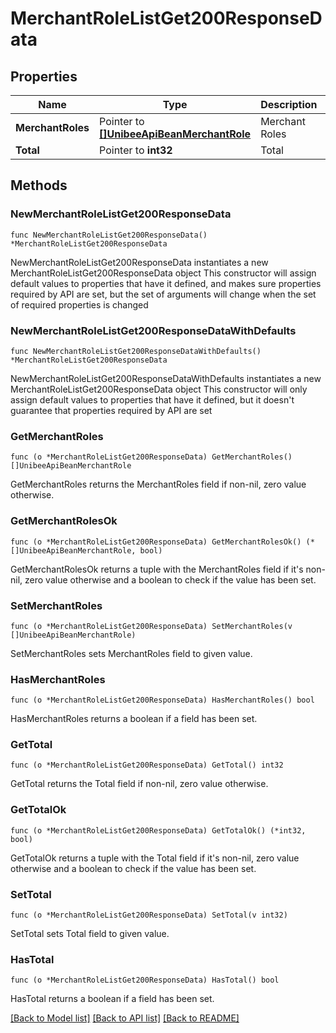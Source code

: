 # MerchantRoleListGet200ResponseData

## Properties

Name | Type | Description | Notes
------------ | ------------- | ------------- | -------------
**MerchantRoles** | Pointer to [**[]UnibeeApiBeanMerchantRole**](UnibeeApiBeanMerchantRole.md) | Merchant Roles | [optional] 
**Total** | Pointer to **int32** | Total | [optional] 

## Methods

### NewMerchantRoleListGet200ResponseData

`func NewMerchantRoleListGet200ResponseData() *MerchantRoleListGet200ResponseData`

NewMerchantRoleListGet200ResponseData instantiates a new MerchantRoleListGet200ResponseData object
This constructor will assign default values to properties that have it defined,
and makes sure properties required by API are set, but the set of arguments
will change when the set of required properties is changed

### NewMerchantRoleListGet200ResponseDataWithDefaults

`func NewMerchantRoleListGet200ResponseDataWithDefaults() *MerchantRoleListGet200ResponseData`

NewMerchantRoleListGet200ResponseDataWithDefaults instantiates a new MerchantRoleListGet200ResponseData object
This constructor will only assign default values to properties that have it defined,
but it doesn't guarantee that properties required by API are set

### GetMerchantRoles

`func (o *MerchantRoleListGet200ResponseData) GetMerchantRoles() []UnibeeApiBeanMerchantRole`

GetMerchantRoles returns the MerchantRoles field if non-nil, zero value otherwise.

### GetMerchantRolesOk

`func (o *MerchantRoleListGet200ResponseData) GetMerchantRolesOk() (*[]UnibeeApiBeanMerchantRole, bool)`

GetMerchantRolesOk returns a tuple with the MerchantRoles field if it's non-nil, zero value otherwise
and a boolean to check if the value has been set.

### SetMerchantRoles

`func (o *MerchantRoleListGet200ResponseData) SetMerchantRoles(v []UnibeeApiBeanMerchantRole)`

SetMerchantRoles sets MerchantRoles field to given value.

### HasMerchantRoles

`func (o *MerchantRoleListGet200ResponseData) HasMerchantRoles() bool`

HasMerchantRoles returns a boolean if a field has been set.

### GetTotal

`func (o *MerchantRoleListGet200ResponseData) GetTotal() int32`

GetTotal returns the Total field if non-nil, zero value otherwise.

### GetTotalOk

`func (o *MerchantRoleListGet200ResponseData) GetTotalOk() (*int32, bool)`

GetTotalOk returns a tuple with the Total field if it's non-nil, zero value otherwise
and a boolean to check if the value has been set.

### SetTotal

`func (o *MerchantRoleListGet200ResponseData) SetTotal(v int32)`

SetTotal sets Total field to given value.

### HasTotal

`func (o *MerchantRoleListGet200ResponseData) HasTotal() bool`

HasTotal returns a boolean if a field has been set.


[[Back to Model list]](../README.md#documentation-for-models) [[Back to API list]](../README.md#documentation-for-api-endpoints) [[Back to README]](../README.md)


